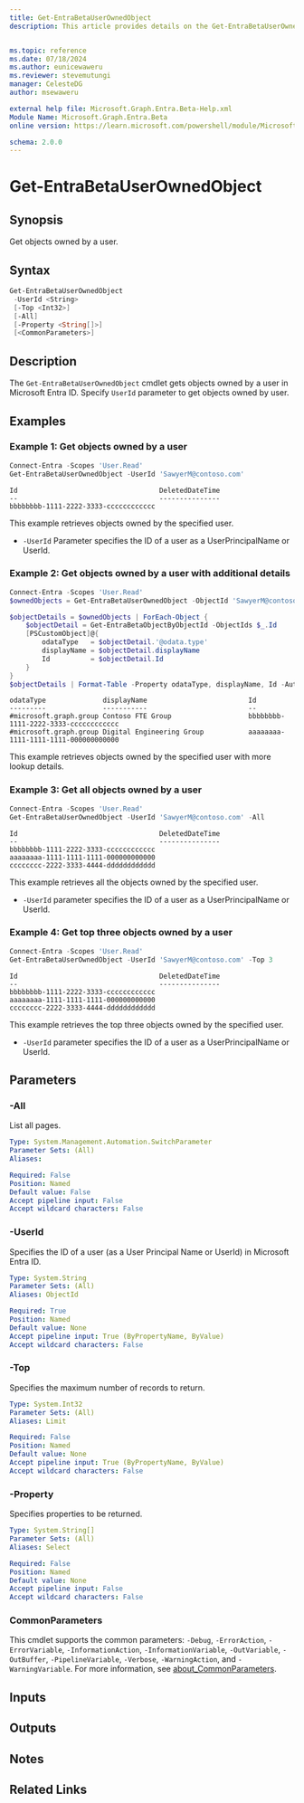 ```yaml
---
title: Get-EntraBetaUserOwnedObject
description: This article provides details on the Get-EntraBetaUserOwnedObject command.


ms.topic: reference
ms.date: 07/18/2024
ms.author: eunicewaweru
ms.reviewer: stevemutungi
manager: CelesteDG
author: msewaweru

external help file: Microsoft.Graph.Entra.Beta-Help.xml
Module Name: Microsoft.Graph.Entra.Beta
online version: https://learn.microsoft.com/powershell/module/Microsoft.Graph.Entra.Beta/Get-EntraBetaUserOwnedObject

schema: 2.0.0
---
```


# Get-EntraBetaUserOwnedObject

## Synopsis

Get objects owned by a user.

## Syntax

```powershell
Get-EntraBetaUserOwnedObject
 -UserId <String>
 [-Top <Int32>]
 [-All]
 [-Property <String[]>]
 [<CommonParameters>]
```

## Description

The `Get-EntraBetaUserOwnedObject` cmdlet gets objects owned by a user in Microsoft Entra ID. Specify `UserId` parameter to get objects owned by user.

## Examples

### Example 1: Get objects owned by a user

```powershell
Connect-Entra -Scopes 'User.Read'
Get-EntraBetaUserOwnedObject -UserId 'SawyerM@contoso.com'
```

```Output
Id                                   DeletedDateTime
--                                   ---------------
bbbbbbbb-1111-2222-3333-cccccccccccc
```

This example retrieves objects owned by the specified user.

- `-UserId` Parameter specifies the ID of a user as a UserPrincipalName or UserId.

### Example 2: Get objects owned by a user with additional details

```powershell
Connect-Entra -Scopes 'User.Read'
$ownedObjects = Get-EntraBetaUserOwnedObject -ObjectId 'SawyerM@contoso.com'

$objectDetails = $ownedObjects | ForEach-Object {
    $objectDetail = Get-EntraBetaObjectByObjectId -ObjectIds $_.Id
    [PSCustomObject]@{
        odataType   = $objectDetail.'@odata.type'
        displayName = $objectDetail.displayName
        Id          = $objectDetail.Id
    }
}
$objectDetails | Format-Table -Property odataType, displayName, Id -AutoSize
```

```Output
odataType              displayName                         Id
---------              -----------                         --
#microsoft.graph.group Contoso FTE Group                   bbbbbbbb-1111-2222-3333-cccccccccccc
#microsoft.graph.group Digital Engineering Group           aaaaaaaa-1111-1111-1111-000000000000
```

This example retrieves objects owned by the specified user with more lookup details.

### Example 3: Get all objects owned by a user

```powershell
Connect-Entra -Scopes 'User.Read'
Get-EntraBetaUserOwnedObject -UserId 'SawyerM@contoso.com' -All
```

```Output
Id                                   DeletedDateTime
--                                   ---------------
bbbbbbbb-1111-2222-3333-cccccccccccc
aaaaaaaa-1111-1111-1111-000000000000
cccccccc-2222-3333-4444-dddddddddddd
```

This example retrieves all the objects owned by the specified user.

- `-UserId` parameter specifies the ID of a user as a UserPrincipalName or UserId.

### Example 4: Get top three objects owned by a user

```powershell
Connect-Entra -Scopes 'User.Read'
Get-EntraBetaUserOwnedObject -UserId 'SawyerM@contoso.com' -Top 3
```

```Output
Id                                   DeletedDateTime
--                                   ---------------
bbbbbbbb-1111-2222-3333-cccccccccccc
aaaaaaaa-1111-1111-1111-000000000000
cccccccc-2222-3333-4444-dddddddddddd
```

This example retrieves the top three objects owned by the specified user.

- `-UserId` parameter specifies the ID of a user as a UserPrincipalName or UserId.

## Parameters

### -All

List all pages.

```yaml
Type: System.Management.Automation.SwitchParameter
Parameter Sets: (All)
Aliases:

Required: False
Position: Named
Default value: False
Accept pipeline input: False
Accept wildcard characters: False
```

### -UserId

Specifies the ID of a user (as a User Principal Name or UserId) in Microsoft Entra ID.

```yaml
Type: System.String
Parameter Sets: (All)
Aliases: ObjectId

Required: True
Position: Named
Default value: None
Accept pipeline input: True (ByPropertyName, ByValue)
Accept wildcard characters: False
```

### -Top

Specifies the maximum number of records to return.

```yaml
Type: System.Int32
Parameter Sets: (All)
Aliases: Limit

Required: False
Position: Named
Default value: None
Accept pipeline input: True (ByPropertyName, ByValue)
Accept wildcard characters: False
```

### -Property

Specifies properties to be returned.

```yaml
Type: System.String[]
Parameter Sets: (All)
Aliases: Select

Required: False
Position: Named
Default value: None
Accept pipeline input: False
Accept wildcard characters: False
```

### CommonParameters

This cmdlet supports the common parameters: `-Debug`, `-ErrorAction`, `-ErrorVariable`, `-InformationAction`, `-InformationVariable`, `-OutVariable`, `-OutBuffer`, `-PipelineVariable`, `-Verbose`, `-WarningAction`, and `-WarningVariable`. For more information, see [about_CommonParameters](https://go.microsoft.com/fwlink/?LinkID=113216).

## Inputs

## Outputs

## Notes

## Related Links
